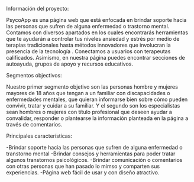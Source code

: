 Información del proyecto:

PsycoApp es una página web que está enfocada en 
brindar soporte hacia las personas que sufren de 
alguna enfermedad o trastorno mental. Contamos con 
diversos apartados en los cuales encontrarás herramientas 
que te ayudarán a controlar tus niveles ansiedad y estrés 
por medio de terapias tradicionales hasta métodos innovadores 
que involucran la presencia de la tecnología . Conectamos a 
usuarios con terapeutas calificados. Asimismo, en nuestra página 
puedes encontrar secciones de autoayuda, grupos de apoyo y recursos 
educativos.

Segmentos objectivos:

Nuestro primer segmento objetivo son las personas hombre y mujeres mayores 
de 18 años que tengan a un familiar con discapacidades o enfermedades mentales, 
que quieran informarse bien sobre cómo pueden convivir, tratar y cuidar a su familiar. 
Y el segundo son los especialistas sean hombres o mujeres con título profesional que 
deseen ayudar a convalidar, responder o plantearse la información planteada en la página 
a través de comentarios.

Principales características:

-Brindar soporte hacia las personas que sufren de alguna enfermedad o transtorno mental -Brindar consejos 
y herramientas para poder tratar algunos transtornos psicológicos. 
-Brindar comunicación o comentarios con 
otras personas que han pasado lo mimso y comparten sus experiencias. 
-Página web fácil de usar y con diseño 
atractivo.